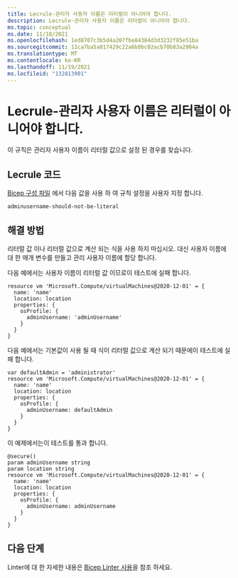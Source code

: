 ```yaml
---
title: Lecrule-관리자 사용자 이름은 리터럴이 아니어야 합니다.
description: Lecrule-관리자 사용자 이름은 리터럴이 아니어야 합니다.
ms.topic: conceptual
ms.date: 11/18/2021
ms.openlocfilehash: 1ed8707c3b5d4a207fbe84384d3d3232f85e51ba
ms.sourcegitcommit: 11ca7ba5a017429c22a6b0bc02acb70b83a2984a
ms.translationtype: MT
ms.contentlocale: ko-KR
ms.lasthandoff: 11/19/2021
ms.locfileid: "132813901"
---
```

# <a name="linter-rule---admin-user-name-should-not-be-literal"></a>Lecrule-관리자 사용자 이름은 리터럴이 아니어야 합니다.

이 규칙은 관리자 사용자 이름이 리터럴 값으로 설정 된 경우를 찾습니다.

## <a name="linter-rule-code"></a>Lecrule 코드

[Bicep 구성 파일](bicep-config-linter.md) 에서 다음 값을 사용 하 여 규칙 설정을 사용자 지정 합니다.

`adminusername-should-not-be-literal`

## <a name="solution"></a>해결 방법

리터럴 값 이나 리터럴 값으로 계산 되는 식을 사용 하지 마십시오. 대신 사용자 이름에 대 한 매개 변수를 만들고 관리 사용자 이름에 할당 합니다.

다음 예에서는 사용자 이름이 리터럴 값 이므로이 테스트에 실패 합니다.

```bicep
resource vm 'Microsoft.Compute/virtualMachines@2020-12-01' = {
  name: 'name'
  location: location
  properties: {
    osProfile: {
      adminUsername: 'adminUsername'
    }
  }
}
```

다음 예에서는 기본값이 사용 될 때 식이 리터럴 값으로 계산 되기 때문에이 테스트에 실패 합니다.

```bicep
var defaultAdmin = 'administrator'
resource vm 'Microsoft.Compute/virtualMachines@2020-12-01' = {
  name: 'name'
  location: location
  properties: {
    osProfile: {
      adminUsername: defaultAdmin
    }
  }
}
```

이 예제에서는이 테스트를 통과 합니다.

```bicep
@secure()
param adminUsername string
param location string
resource vm 'Microsoft.Compute/virtualMachines@2020-12-01' = {
  name: 'name'
  location: location
  properties: {
    osProfile: {
      adminUsername: adminUsername
    }
  }
}
```

## <a name="next-steps"></a>다음 단계

Linter에 대 한 자세한 내용은 [Bicep Linter 사용](./linter.md)을 참조 하세요.
